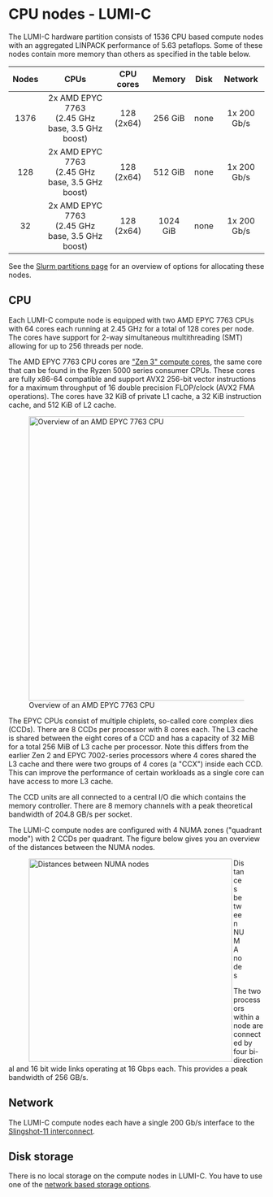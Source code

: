 # CPU nodes - LUMI-C

[storage]: ../../storage/storing-data.md
[interconnect]: ../interconnect.md
[slurm-partitions]: ../jobs/partitions.md
[zen3-wiki]: https://en.wikipedia.org/wiki/Zen_3

The LUMI-C hardware partition consists of 1536 CPU based compute nodes with an
aggregated LINPACK performance of 5.63 petaflops. Some of these nodes contain
more memory than others as specified in the table below.

| Nodes | CPUs                                               | CPU cores     | Memory   | Disk | Network     |
| :---: | :------------------------------------------------: | :-----------: | :------: | :--: | :---------: |
| 1376  | 2x AMD EPYC 7763<br>(2.45 GHz base, 3.5 GHz boost) | 128<br>(2x64) | 256 GiB  | none | 1x 200 Gb/s |
| 128   | 2x AMD EPYC 7763<br>(2.45 GHz base, 3.5 GHz boost) | 128<br>(2x64) | 512 GiB  | none | 1x 200 Gb/s |
| 32    | 2x AMD EPYC 7763<br>(2.45 GHz base, 3.5 GHz boost) | 128<br>(2x64) | 1024 GiB | none | 1x 200 Gb/s |

See the [Slurm partitions page][slurm-partitions] for an overview of options
for allocating these nodes.

## CPU

Each LUMI-C compute node is equipped with two AMD EPYC 7763 CPUs with 64 cores
each running at 2.45 GHz for a total of 128 cores per node. The cores have
support for 2-way simultaneous multithreading (SMT) allowing for up to 256
threads per node.

The AMD EPYC 7763 CPU cores are ["Zen 3" compute cores][zen3-wiki], the same
core that can be found in the Ryzen 5000 series consumer CPUs. These cores are
fully x86-64 compatible and support AVX2 256-bit vector instructions for a
maximum throughput of 16 double precision FLOP/clock (AVX2 FMA operations). The
cores have 32 KiB of private L1 cache, a 32 KiB instruction cache, and 512 KiB
of L2 cache.

<figure>
  <img 
    src="../../../assets/images/milan-overview.svg" 
    width="560"
    alt="Overview of an AMD EPYC 7763 CPU"
  >
  <figcaption>Overview of an AMD EPYC 7763 CPU</figcaption>
</figure>

The EPYC CPUs consist of multiple chiplets, so-called core complex dies (CCDs).
There are 8 CCDs per processor with 8 cores each. The L3 cache is shared
between the eight cores of a CCD and has a capacity of 32 MiB for a total 256
MiB of L3 cache per processor. Note this differs from the earlier Zen 2 and
EPYC 7002-series processors where 4 cores shared the L3 cache and there were
two groups of 4 cores (a "CCX") inside each CCD. This can improve the
performance of certain workloads as a single core can have access to more L3
cache.

The CCD units are all connected to a central I/O die which contains the memory
controller. There are 8 memory channels with a peak theoretical bandwidth of
204.8 GB/s per socket.

The LUMI-C compute nodes are configured with 4 NUMA zones ("quadrant mode")
with 2 CCDs per quadrant. The figure below gives you an overview of the
distances between the NUMA nodes.

<figure>
  <img 
    align="left" 
    src="../../../assets/images/numa-lumic.svg" 
    width="400"
    alt="Distances between NUMA nodes"
  >
  <figcaption>Distances between NUMA nodes</figcaption>
</figure>

The two processors within a node are connected by four bi-directional and 16
bit wide links operating at 16 Gbps each. This provides a peak bandwidth of 256
GB/s.

[1]: https://en.wikipedia.org/wiki/Zen_3

## Network

The LUMI-C compute nodes each have a single 200 Gb/s interface to the [Slingshot-11
interconnect][interconnect].

## Disk storage

There is no local storage on the compute nodes in LUMI-C. You have to use one of
the [network based storage options][storage].

